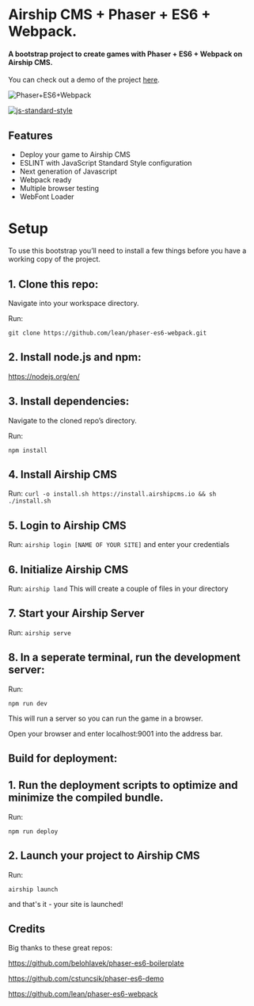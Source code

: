 # Airship CMS + Phaser + ES6 + Webpack.
#### A bootstrap project to create games with Phaser + ES6 + Webpack on Airship CMS.

You can check out a demo of the project [here](http://phaser-webpack.airshipcms.io/).

![Phaser+ES6+Webpack](https://raw.githubusercontent.com/lean/phaser-es6-webpack/master/assets/images/phaser-es6-webpack.jpg)

[![js-standard-style](https://cdn.rawgit.com/feross/standard/master/badge.svg)](https://github.com/feross/standard)


## Features
- Deploy your game to Airship CMS
- ESLINT with JavaScript Standard Style configuration
- Next generation of Javascript
- Webpack ready
- Multiple browser testing
- WebFont Loader


# Setup
To use this bootstrap you’ll need to install a few things before you have a working copy of the project.

## 1. Clone this repo:

Navigate into your workspace directory.

Run:

```git clone https://github.com/lean/phaser-es6-webpack.git```

## 2. Install node.js and npm:

https://nodejs.org/en/


## 3. Install dependencies:

Navigate to the cloned repo’s directory.

Run:

```npm install```


## 4. Install Airship CMS

Run:
```curl -o install.sh https://install.airshipcms.io && sh ./install.sh```


## 5. Login to Airship CMS

Run:
```airship login [NAME OF YOUR SITE]```
and enter your credentials


## 6. Initialize Airship CMS

Run:
```airship land```
This will create a couple of files in your directory


## 7. Start your Airship Server

Run:
```airship serve```


## 8. In a seperate terminal, run the development server:

Run:

```npm run dev```


This will run a server so you can run the game in a browser.

Open your browser and enter localhost:9001 into the address bar.


## Build for deployment:

## 1. Run the deployment scripts to optimize and minimize the compiled bundle.

Run:

```npm run deploy```


## 2. Launch your project to Airship CMS

Run:

```airship launch```

and that's it - your site is launched!


## Credits
Big thanks to these great repos:

https://github.com/belohlavek/phaser-es6-boilerplate

https://github.com/cstuncsik/phaser-es6-demo

https://github.com/lean/phaser-es6-webpack
